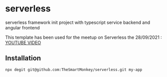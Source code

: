 # serverless

serverless framework init project with typescript service backend and angular frontend

This template has been used for the meetup on Serverless the 28/09/2021 : [YOUTUBE VIDEO](https://www.youtube.com/watch?v=888SbfciMMg&list=PL7hidqLuK8CflYps3zeAF17LuOOT08vmW&index=1)

## Installation

```bash
npx degit git@github.com:TheSmartMonkey/serverless.git my-app
```
